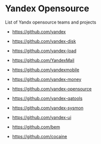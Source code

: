 Yandex Opensource
=================

List of Yandx opensource teams and projects

 * https://github.com/yandex
 * https://github.com/yandex-disk
 * https://github.com/yandex-load
 * https://github.com/YandexMail
 * https://github.com/yandexmobile
 * https://github.com/yandex-money
 * https://github.com/yandex-opensource
 * https://github.com/yandex-qatools
 * https://github.com/yandex-sysmon
 * https://github.com/yandex-ui
 
 
 * https://github.com/bem
 * https://github.com/cocaine
